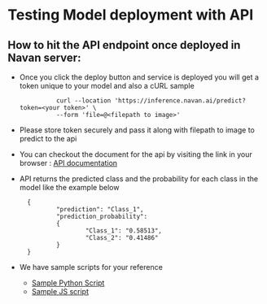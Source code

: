 # Testing Model deployment with API

## How to hit the API endpoint once deployed in Navan server:

- Once you click the deploy button and service is deployed you will get a token unique to your model and also a cURL sample

                curl --location 'https://inference.navan.ai/predict?token=<your token>' \
                --form 'file=@<filepath to image>'
- Please store token securely and pass it along with filepath to image to predict to the api
- You can checkout the document for the api by visiting the link in your browser : [API documentation](https://inference.navan.ai/docs)
- API returns the predicted class and the probability for each class in the model like the example below

        {
                "prediction": "Class_1",
                "prediction_probability": 
                {
                        "Class_1": "0.58513",
                        "Class_2": "0.41486"
                }
        }
- We have sample scripts for your reference 

  - [Sample Python Script](https://github.com/saaragh/navan_ai_docs/blob/main/deploy_model_as_api/sample.py) 
  - [Sample JS script](https://github.com/saaragh/navan_ai_docs/blob/main/deploy_model_as_api/sample.js)